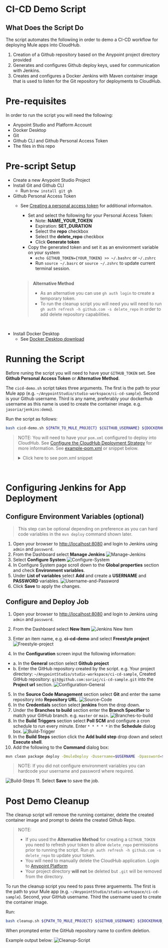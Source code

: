 # CI-CD Demo Script
## What Does the Script Do
The script automates the followiing in order to demo a CI-CD workflow for deploying Mule apps into CloudHub.
1. Creation of a Github repository based on the Anypoint project directory provided
2. Generates and configures Github deploy keys, used for communication with Jenkins.
3. Creates and configures a Docker Jenkins with Maven container image that is used to listen for the Git repository for deployments to CloudHub.

# Pre-requisites
In order to run the script you will need the following:

- Anypoint Studio and Platform Account 
- Docker Desktop
- Git
- Github CLI and Github Personal Access Token
- The files in this repo

# Pre-script Setup
- Create a new Anypoint Studio Project
- Install Git and Github CLI
  - Run `brew install git gh`
- Github Personal Access Token
  - See [Creating a personal access token](https://docs.github.com/en/authentication/keeping-your-account-and-data-secure/creating-a-personal-access-token) for additional informaiton.
    - Set and select the following for your Personal Access Token:
      - Note: **NAME_YOUR_TOKEN**
      - Expiration: **SET_DURATION**
      - Select the **repo** checkbox
      - Select the **delete_repo** checkbox
      - Click **Generate token**
    - Copy the generated token and set it as an environment variable on your system 
      - `echo GITHUB_TOKEN={YOUR_TOKEN} >> ~/.bashrc` or `~/.zshrc`
      - Run `source ~/.basrc` or `source ~/.zshrc` to update current terminal session.

    <br>

    > **Alternative Method**
    > - As an alternative you can use `gh auth login` to create a temporary token. 
    > - To run the cleanup script you will need you will need to run `gh auth refresh -h github.com -s delete_repo` in order to add delete repository capabilities.

<br>

- Install Docker Desktop
  - See [Docker Desktop download](https://www.docker.com/products/docker-desktop/)


# Running the Script
Before runing the script you will need to have your `GITHUB_TOKEN` set. See **Github Personal Access Token** or **Alternative Method**.

The `cicd-demo.sh` script takes three arguments. The first is the path to your Mule app (e.g. `~/AnypointStudio/studio-workspace/ci-cd-sample`). Second is your Github username. Third is any name, preferably your dockerhub username as this name is used to create the container image. e.g. `jasoria/jenkins:demo`).

Run the script as follows:

```sh
bash cicd-demo.sh ${PATH_TO_MULE_PROJECT} ${GITHUB_USERNAME} ${DOCKERHUB_USERNAME}
```

> NOTE: You will need to have your `pom.xml` configured to deploy into CloudHub. See [Configure the CloudHub Deployment Strategy](https://docs.mulesoft.com/mule-runtime/4.4/deploy-to-cloudhub#configure-the-cloudhub-deployment-strategy) for more information. See [example-pom.xml](example-pom.xml) or snippet below.
> 
> <details>
>  <summary>Click here to see pom.xml snippet</summary>
> 
>   ```xml
> <plugin>
>   <groupId>org.mule.tools.maven</groupId>
>   <artifactId>mule-maven-plugin</artifactId>
>   <version>${mule.maven.plugin.version}</version>
>   <extensions>true</extensions>
>   <configuration>
>     <cloudHubDeployment>
>       <uri>https://anypoint.mulesoft.com</uri>
>       <muleVersion>${muleVersion}</muleVersion>
>       <username>${username}</username>
>       <password>${password}</password>
>       <applicationName>${appName}</applicationName>
>       <environment>${environment}</environment>
>       <region>${region}</region>
>       <workers>${workers}</workers>
>       <workerType>${workerType}</workerType>
>     </cloudHubDeployment>
>   </configuration>
> </plugin>
>   ```
>  NOTE: If using a trial account, Region and Workers (Quantity of workers) can be omitted and workerType will be MICRO. See example-pom.xml for a complete file.
>  </details>

<br>

# Configuring Jenkins for App Deployment
## Configure Environment Variables (optional)
> This step can be optional depending on preference as you can hard code variables in the `mvn deploy` command shown later.
1. Open your browser to [http://localhost:8080](http://localhost:8080) and login to Jenkins using `admin` and `password`.
2. From the Dashboard select **Manage Jenkins**
![Manage-Jenkins](./img/08-Manage-Jenkins.png)
3. Select **Configure System**
![Configure-System](./img/09-Configure-System.png)
4. In Configure System page scroll down to the **Global properties** section and check **Environment variables**.
5. Under **List of variables** select **Add** and create a **USERNAME** and **PASSWORD** variables.
![Username-and-Password](./img/10-Username-and-Password.png)
6. Click **Save** to apply the changes.

## Configure and Deploy Job
1. Open your browser to [http://localhost:8080](http://localhost:8080) and login to Jenkins using `admin` and `password`.

2. From the Dashboard select **New Item**
![Jenkins New Item](./img/01-New-Item.png)
3. Enter an item name, e.g. **ci-cd-demo** and select **Freestyle project**
![Freestyle-project](./img/02-Freestyle-project.png)
4. In the **Configuration** screen input the following information:
* a. In the **General** section select **Github project** 
* b. Enter the GitHub repository created by the script. e.g. Your project directory: `~/AnypointStudio/studio-workspace/ci-cd-sample`, Created GitHub repository: `git@github.com:soriaj/ci-cd-sample.git` into the **Project url** section.
![Configuration-General](./img/03-General-GH-Project.png)
5. In the **Source Code Management** section select **Git** and enter the same repository into **Repository URL**.
![Source-Code](./img/04-Source-Code-URL-Cred.png)
6. In the **Credentials** section select **jenkins** from the drop down.
7. Under the **Branches to build** section enter the **Branch Specifier** to match your GitHub branch. e.g. `master` or `main`.
![Branches-to-build](./img/07-Branches.png)
8. In the **Build Triggers** section select **Poll SCM** and configure a cron schedule to run every minute. Enter `* * * * *` in the **Schedule** dialog box. 
![Build-Trigger](./img/05-Build-Trigger.png)
9. In the **Build Steps** section click the **Add build step** drop down and select **Execute shell**.
10. Add the following to the **Command** dialog box:
```sh
mvn clean package deploy -DmuleDeploy -Dusername=$USERNAME -Dpassword=$PASSWORD -DmuleVersion=4.4.0 -Denvironment=Sandbox -DappName=$REPLACE_WITH_UNIQUE_APP_NAME -DworkerType=MICRO
```
> NOTE: If you did not configure environment variables you can hardcode your username and password where required.

![Build-Steps](./img/06-Build-Steps.png)
11. Select **Save** to save the job.



# Post Demo Cleanup
The cleanup script will remove the running container, delete the created container image and prompt to delete the created Github Repo.
> NOTE: 
> - If you used the **Alternative Method** for creating a `GITHUB_TOKEN` you need to refresh your token to allow `delete_repo` permissions prior to running the script. Run `gh auth refresh -h github.com -s delete_repo` to update your token.
> - You will need to manually delete the CloudHub application. Login to [Anypoint Platform](https://anypoint.mulesoft.com)
> - Your project directory **will not** be deleted but `.git` will be removed from the directory.

To run the cleanup script you need to pass three arguements. The first is the path to your Mule app (e.g. `~/AnypointStudio/studio-workspace/ci-cd-sample`). Second, your GitHub username. Third the username used to create the container image.

Run:
```sh
bash cleanup.sh ${PATH_TO_MULE_PROJECT} ${GITHUB_USERNAME} ${DOCKERHUB_USERNAME}
```

When prompted enter the GitHub repository name to confirm deletion.

Example output below:
![Cleanup-Script](./img/11-Cleanup-Script.png)